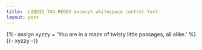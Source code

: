 ```yaml
---
title:  LIQUID_TAG_REGEX excerpt whitespace control test
layout: post
---
```


{%- assign xyzzy = 'You are in a maze of twisty little passages, all alike.' %}
{{- xyzzy -}}
